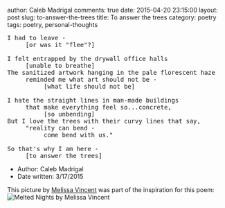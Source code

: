 author: Caleb Madrigal
comments: true
date: 2015-04-20 23:15:00
layout: post
slug: to-answer-the-trees
title: To answer the trees
category: poetry
tags: poetry, personal-thoughts

<pre>
I had to leave -
     [or was it "flee"?]

I felt entrapped by the drywall office halls
     [unable to breathe]
The sanitized artwork hanging in the pale florescent haze 
     reminded me what art should not be - 
          [what life should not be]

I hate the straight lines in man-made buildings
     that make everything feel so...concrete,
          [so unbending]
But I love the trees with their curvy lines that say,
     "reality can bend -
          come bend with us."

So that's why I am here - 
     [to answer the trees]
</pre>

* Author: Caleb Madrigal
* Date written: 3/17/2015

This picture by [Melissa Vincent](https://www.flickr.com/photos/melissavincent/9878466196/) was part of the inspiration for this poem:
![Melted Nights by Melissa Vincent](/images/melted_nights_melissa_vincent.jpg)

